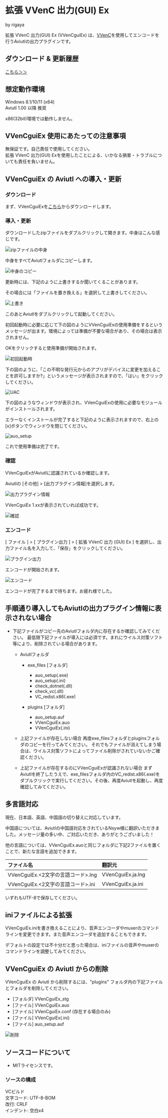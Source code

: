 
# 拡張 VVenC 出力(GUI) Ex  
by rigaya  

拡張 VVenC 出力(GUI) Ex (VVenCguiEx) は、[VVenC](https://github.com/fraunhoferhhi/vvenc)を使用してエンコードを行うAviutlの出力プラグインです。

## ダウンロード & 更新履歴
[こちら＞＞](https://github.com/rigaya/VVenCguiEx/releases)

## 想定動作環境
Windows 8.1/10/11 (x64)  
Aviutl 1.00 以降 推奨

x86(32bit)環境では動作しません。

## VVenCguiEx 使用にあたっての注意事項
無保証です。自己責任で使用してください。  
拡張 VVenC 出力(GUI) Exを使用したことによる、いかなる損害・トラブルについても責任を負いません。  

## VVenCguiEx の Aviutl への導入・更新

### ダウンロード

まず、VVenCguiExを[こちら](https://github.com/rigaya/VVenCguiEx/releases)からダウンロードします。

### 導入・更新

ダウンロードしたzipファイルをダブルクリックして開きます。中身はこんな感じです。

![zipファイルの中身](./data/VVenCguiEx_1_00_install_02.png)

中身をすべてAviutlフォルダにコピーします。

![中身のコピー](./data/VVenCguiEx_1_00_install_03.png)

更新時には、下記のように上書きするか聞いてくることがあります。

その場合には「ファイルを置き換える」を選択して上書きしてください。

![上書き](./data/VVenCguiEx_1_00_install_04.png)
  
  
  
このあとAviutlをダブルクリックして起動してください。

初回起動時に必要に応じて下の図のようにVVenCguiExの使用準備をするというメッセージが出ます。環境によっては準備が不要な場合があり、その場合は表示されません。

OKをクリックすると使用準備が開始されます。

![初回起動時](./data/VVenCguiEx_1_00_install_05.png)
  
  
  
下の図のように、「この不明な発行元からのアプリがデバイスに変更を加えることを許可しますか?」というメッセージが表示されますので、「はい」をクリックしてください。

![UAC](./data/VVenCguiEx_1_00_install_06.png)
  
  
  
下の図のようなウィンドウが表示され、VVenCguiExの使用に必要なモジュールがインストールされます。

エラーなくインストールが完了すると下記のように表示されますので、右上の[x]ボタンでウィンドウを閉じてください。

![auo_setup](./data/VVenCguiEx_1_00_install_11.png)

これで使用準備は完了です。

### 確認

VVenCguiExがAviutlに認識されているか確認します。

Aviutlの [その他] > [出力プラグイン情報]を選択します。

![出力プラグイン情報](./data/VVenCguiEx_1_00_install_07.png)


VVenCguiEx 1.xxが表示されていれば成功です。

![確認](./data/VVenCguiEx_1_00_install_09.png)


### エンコード
[ ファイル ] > [ プラグイン出力 ] > [ 拡張 VVenC 出力 (GUI) Ex ] を選択し、出力ファイル名を入力して、「保存」をクリックしてください。

![プラグイン出力](./data/VVenCguiEx_1_00_install_14.png)

エンコードが開始されます。

![エンコード](./data/VVenCguiEx_1_00_install_10.png)

エンコードが完了するまで待ちます。お疲れ様でした。


## 手順通り導入してもAviutlの出力プラグイン情報に表示されない場合

- 下記ファイルがコピー先のAviutlフォルダ内に存在するか確認してみてください。
  最低限下記ファイルが導入には必須です。まれにウイルス対策ソフト等により、削除されている場合があります。

  - Aviutlフォルダ
    - exe_files [フォルダ]
      - auo_setup(.exe)
      - auo_setup(.ini)
      - check_dotnet(.dll)
      - check_vc(.dll)
      - VC_redist.x86(.exe)

    - plugins [フォルダ]
      - auo_setup.auf
      - VVenCguiEx.auo
      - VVenCguiEx(.ini)
  
  - 上記ファイルが存在しない場合
    再度exe_filesフォルダとpluginsフォルダのコピーを行ってみてください。
    それでもファイルが消えてしまう場合は、ウイルス対策ソフトによってファイル削除がされていないかご確認ください。
    
  - 上記ファイルが存在するのにVVenCguiExが認識されない場合
    まずAviutlを終了したうえで、exe_filesフォルダ内のVC_redist.x86(.exe)をダブルクリックで実行してください。その後、再度Aviutlを起動し、再度確認してみてください。

## 多言語対応

現在、日本語、英語、中国語の切り替えに対応しています。

中国語については、Aviutlの中国語対応をされているNsyw様に翻訳いただきました。メッセージ量の多い中、ご対応いただき、ありがとうございました！

他の言語については、VVenCguiEx.auoと同じフォルダに下記2ファイルを置くことで、新たな言語を追加できます。

| ファイル名 | 翻訳元 |
|:---        |:---   |
| VVenCguiEx.<2文字の言語コード>.lng | VVenCguiEx.ja.lng |
| VVenCguiEx.<2文字の言語コード>.ini | VVenCguiEx.ja.ini |

いずれもUTF-8で保存してください。


## iniファイルによる拡張
VVenCguiEx.iniを書き換えることにより、音声エンコーダやmuxerのコマンドラインを変更できます。また音声エンコーダを追加することもできます。

デフォルトの設定では不十分だと思った場合は、iniファイルの音声やmuxerのコマンドラインを調整してみてください。

## VVenCguiEx の Aviutl からの削除

VVenCguiEx の Aviutl から削除するには、"plugins" フォルダ内の下記ファイルとフォルダを削除してください。

- [フォルダ] VVenCguiEx_stg
- [ファイル] VVenCguiEx.auo
- [ファイル] VVenCguiEx.conf (存在する場合のみ)
- [ファイル] VVenCguiEx(.ini)
- [ファイル] auo_setup.auf

![削除](./data/VVenCguiEx_1_00_uninstall_01.png)


## ソースコードについて
- MITライセンスです。

### ソースの構成
VCビルド  
文字コード: UTF-8-BOM  
改行: CRLF  
インデント: 空白x4  
